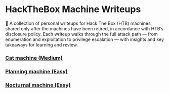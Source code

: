 # HackTheBox Machine Writeups
🐚 A collection of personal writeups for Hack The Box (HTB) machines, shared only after the machines have been retired, in accordance with HTB’s disclosure policy. Each writeup walks through the full attack path — from enumeration and exploitation to privilege escalation — with insights and key takeaways for learning and review.

### [Cat machine (Medium)](https://github.com/mfahdk/Writeups/tree/main/HackTheBox/Cat)

### [Planning machine (Easy)](https://github.com/mfahdk/Writeups/tree/main/HackTheBox/Planning)

### [Nocturnal machine (Easy)](https://github.com/mfahdk/Writeups/tree/main/HackTheBox/Nocturnal)
